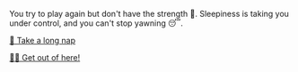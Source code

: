 You try to play again but don't have the strength 💪. Sleepiness is taking you under control, and you can't stop yawning 😴.

[🛌 Take a long nap](1-BC.md)

[🏃‍♂️ Get out of here!](../3/1.md)